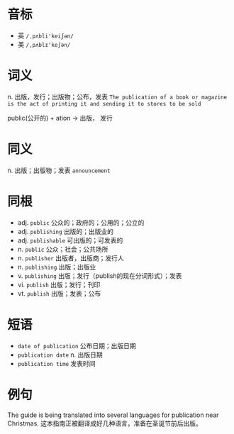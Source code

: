 # 音标

- 英 `/ˌpʌbli'keiʃən/`
- 美 `/,pʌblɪ'keʃən/`

# 词义

n. 出版，发行；出版物；公布，发表
`The publication of a book or magazine is the act of printing it and sending it to stores to be sold`



public(公开的) + ation → 出版， 发行

# 同义

n. 出版；出版物；发表
`announcement`

# 同根

- adj. `public` 公众的；政府的；公用的；公立的
- adj. `publishing` 出版的；出版业的
- adj. `publishable` 可出版的；可发表的
- n. `public` 公众；社会；公共场所
- n. `publisher` 出版者，出版商；发行人
- n. `publishing` 出版；出版业
- v. `publishing` 出版；发行（publish的现在分词形式）；发表
- vi. `publish` 出版；发行；刊印
- vt. `publish` 出版；发表；公布

# 短语

- `date of publication` 公布日期；出版日期
- `publication date` n. 出版日期
- `publication time` 发表时间

# 例句

The guide is being translated into several languages for publication near Christmas.
这本指南正被翻译成好几种语言，准备在圣诞节前后出版。


